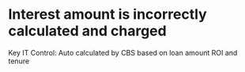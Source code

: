 # Interest amount is incorrectly calculated and charged

Key IT Control: Auto calculated by CBS  based on loan amount ROI and tenure